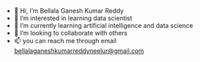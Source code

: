 - 👋 Hi, I’m Bellala Ganesh Kumar Reddy 
- 👀 I’m interested in learning data scientist  
- 🌱 I’m currently learning artificial intelligence and data science 
- 💞️ I’m looking to collaborate with others 
- 📫 you can reach me through email bellalaganeshkumarreddyneelur@gmail.com

<!---
Bgreedy143/Bgreedy143 is a ✨ special ✨ repository because its `README.md` (this file) appears on your GitHub profile.
You can click the Preview link to take a look at your changes.
--->
